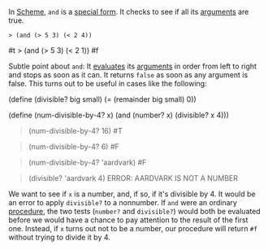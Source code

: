 In [Scheme](../scheme/), `and` is a [special form](../special-form/). It checks to see if all its [arguments](../argument/) are true. 

    > (and (> 5 3) (< 2 4))
  #t
    > (and (> 5 3) (< 2 1))
    #f

Subtle point about `and`: It [evaluates](../expression/) its [arguments](../argument/) in order from left to right and stops as soon as it can. It returns `false` as soon as any argument is false. This turns out to be useful in cases like the following:

  (define (divisible? big small)
    (= (remainder big small) 0))

  (define (num-divisible-by-4? x)
    (and (number? x) (divisible? x 4)))

  > (num-divisible-by-4? 16)
  #T

  > (num-divisible-by-4? 6) 
  #F

  > (num-divisible-by-4? 'aardvark)
  #F

  > (divisible? 'aardvark 4)
  ERROR: AARDVARK IS NOT A NUMBER

We want to see if `x` is a number, and, if so, if it's divisible by 4. It would be an error to apply `divisible?` to a nonnumber. If `and` were an ordinary [procedure](../procedure/), the two tests (`number?` and `divisible?`) would both be evaluated before we would have a chance to pay attention to the result of the first one. Instead, if `x` turns out not to be a number, our procedure will return `#f` without trying to divide it by 4.
